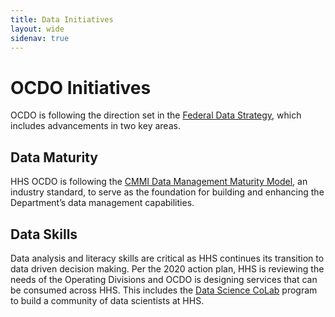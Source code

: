 ```yaml
---
title: Data Initiatives
layout: wide
sidenav: true
---
```


# OCDO Initiatives

OCDO is following the direction set in the [Federal Data Strategy](https://strategy.data.gov/), which includes advancements in two key areas.

## Data Maturity

HHS OCDO is following the [CMMI Data Management Maturity Model](https://cmmiinstitute.com/data-management-maturity), an industry standard, to serve as the foundation for building and enhancing the Department’s data management capabilities.

## Data Skills

Data analysis and literacy skills are critical as HHS continues its transition to data driven decision making. Per the 2020 action plan, HHS is reviewing the needs of the Operating Divisions and OCDO is designing services that can be consumed across HHS. This includes the [Data Science CoLab](https://www.hhs.gov/cto/initiatives/data-science-colab/index.html) program to build a community of data scientists at HHS.
